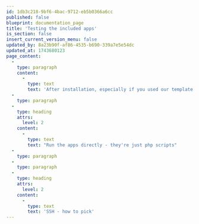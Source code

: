 ```yaml
---
id: 1db3c218-9bf6-4bac-9712-eb5b0366a6cc
published: false
blueprint: documentation_page
title: 'Testing the included apps'
is_section: false
insert_current_version_menu: false
updated_by: 8a23b90f-af86-4535-b690-339a7e5e54dc
updated_at: 1743680123
page_content:
  -
    type: paragraph
    content:
      -
        type: text
        text: 'After installation, especially if you used our template project'
  -
    type: paragraph
  -
    type: heading
    attrs:
      level: 2
    content:
      -
        type: text
        text: "Run the apps directly - they're just php scripts"
  -
    type: paragraph
  -
    type: paragraph
  -
    type: heading
    attrs:
      level: 2
    content:
      -
        type: text
        text: 'SSH - how to pick'
---
```

